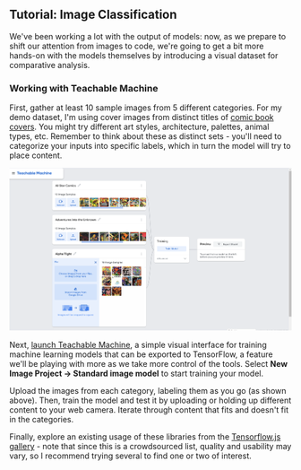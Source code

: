 ## Tutorial: Image Classification

We've been working a lot with the output of models: now, as we prepare to shift our attention from images to code, we're going to get a bit more hands-on with the models themselves by introducing a visual dataset for comparative analysis. 

### Working with Teachable Machine

First, gather at least 10 sample images from 5 different categories. For my demo dataset, I'm using cover images from distinct titles of [comic book covers](https://www.coverbrowser.com/). You might try different art styles, architecture, palettes, animal types, etc. Remember to think about these as distinct sets - you'll need to categorize your inputs into specific labels, which in turn the model will try to place content.

![Categories of covers](categories.png)

Next, [launch Teachable Machine](https://teachablemachine.withgoogle.com/train), a simple visual interface for training machine learning models that can be exported to TensorFlow, a feature we'll be playing with more as we take more control of the tools. Select **New Image Project -> Standard image model** to start training your model.


Upload the images from each category, labeling them as you go (as shown above). Then, train the model and test it by uploading or holding up different content to your web camera. Iterate through content that fits and doesn't fit in the categories.

Finally, explore an existing usage of these libraries from the [Tensorflow.js gallery](https://github.com/tensorflow/tfjs/blob/master/GALLERY.md) - note that since this is a crowdsourced list, quality and usability may vary, so I recommend trying several to find one or two of interest. 

